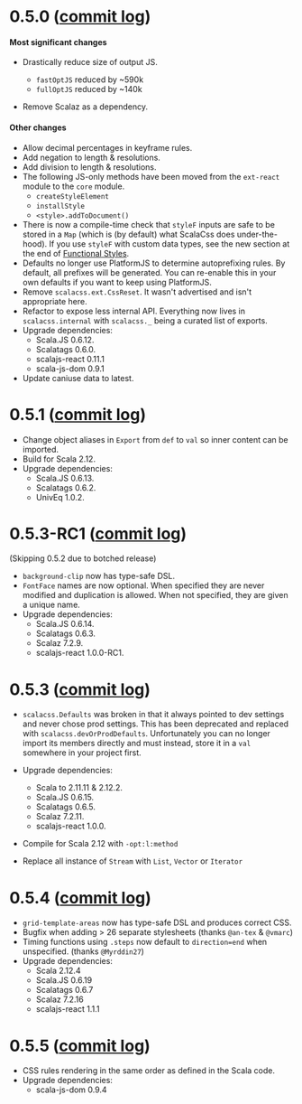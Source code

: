 # 0.5.0 ([commit log](https://github.com/japgolly/scalacss/compare/v0.4.1...v0.5.0))

#### Most significant changes

* Drastically reduce size of output JS.
  * `fastOptJS` reduced by ~590k
  * `fullOptJS` reduced by ~140k

* Remove Scalaz as a dependency.

#### Other changes

* Allow decimal percentages in keyframe rules.
* Add negation to length & resolutions.
* Add division to length & resolutions.
* The following JS-only methods have been moved from the `ext-react` module to the `core` module.
  * `createStyleElement`
  * `installStyle`
  * `<style>.addToDocument()`
* There is now a compile-time check that `styleF` inputs are safe to be stored in a `Map` (which is (by default) what ScalaCss does under-the-hood).
  If you use `styleF` with custom data types, see the new section at the end of [Functional Styles](../features/stylef.md).
* Defaults no longer use PlatformJS to determine autoprefixing rules. By default, all prefixes will be generated.
  You can re-enable this in your own defaults if you want to keep using PlatformJS.
* Remove `scalacss.ext.CssReset`. It wasn't advertised and isn't appropriate here.
* Refactor to expose less internal API. Everything now lives in `scalacss.internal` with `scalacss._` being a curated list of exports.
* Upgrade dependencies:
  * Scala.JS 0.6.12.
  * Scalatags 0.6.0.
  * scalajs-react 0.11.1
  * scala-js-dom 0.9.1
* Update caniuse data to latest.


# 0.5.1 ([commit log](https://github.com/japgolly/scalacss/compare/v0.5.0...v0.5.1))

* Change object aliases in `Export` from `def` to `val` so inner content can be imported.
* Build for Scala 2.12.
* Upgrade dependencies:
  * Scala.JS 0.6.13.
  * Scalatags 0.6.2.
  * UnivEq 1.0.2.


# 0.5.3-RC1 ([commit log](https://github.com/japgolly/scalacss/compare/v0.5.1...v0.5.3-RC1))

(Skipping 0.5.2 due to botched release)

* `background-clip` now has type-safe DSL.
* `FontFace` names are now optional.
  When specified they are never modified and duplication is allowed.
  When not specified, they are given a unique name.
* Upgrade dependencies:
  * Scala.JS 0.6.14.
  * Scalatags 0.6.3.
  * Scalaz 7.2.9.
  * scalajs-react 1.0.0-RC1.

# 0.5.3 ([commit log](https://github.com/japgolly/scalacss/compare/v0.5.3-RC1...v0.5.3))

* `scalacss.Defaults` was broken in that it always pointed to dev settings and never chose prod settings.
  This has been deprecated and replaced with `scalacss.devOrProdDefaults`. Unfortunately you can no longer
  import its members directly and must instead, store it in a `val` somewhere in your project first.

* Upgrade dependencies:
  * Scala to 2.11.11 & 2.12.2.
  * Scala.JS 0.6.15.
  * Scalatags 0.6.5.
  * Scalaz 7.2.11.
  * scalajs-react 1.0.0.

* Compile for Scala 2.12 with `-opt:l:method`

* Replace all instance of `Stream` with `List`, `Vector` or `Iterator`

# 0.5.4 ([commit log](https://github.com/japgolly/scalacss/compare/v0.5.3...v0.5.4))

* `grid-template-areas` now has type-safe DSL and produces correct CSS.
* Bugfix when adding > 26 separate stylesheets (thanks `@an-tex` & `@vmarc`)
* Timing functions using `.steps` now default to `direction=end` when unspecified. (thanks `@Myrddin27`)
* Upgrade dependencies:
  * Scala 2.12.4
  * Scala.JS 0.6.19
  * Scalatags 0.6.7
  * Scalaz 7.2.16
  * scalajs-react 1.1.1

# 0.5.5 ([commit log](https://github.com/japgolly/scalacss/compare/v0.5.4...v0.5.5))

* CSS rules rendering in the same order as defined in the Scala code.
* Upgrade dependencies:
  * scala-js-dom 0.9.4

